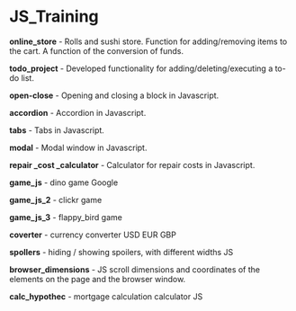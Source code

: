 # JS_Training

 
**online_store** - Rolls and sushi store. Function for adding/removing items to the cart. A function of the conversion of funds.

**todo_project** - Developed functionality for adding/deleting/executing a to-do list.

**open-close** - Opening and closing a block in Javascript.

**accordion** - Accordion in Javascript.

**tabs** - Tabs in Javascript.

**modal** - Modal window in Javascript.

**repair _cost _calculator** - Сalculator for repair costs in Javascript.

**game_js** - dino game Google

**game_js_2** - clickr game

**game_js_3** - flappy_bird game

**coverter** - currency converter USD EUR GBP

**spollers** - hiding / showing spoilers, with different widths JS

**browser_dimensions** - JS scroll dimensions and coordinates of the elements on the page and the browser window.

**calс_hypothec** - mortgage calculation calculator JS
